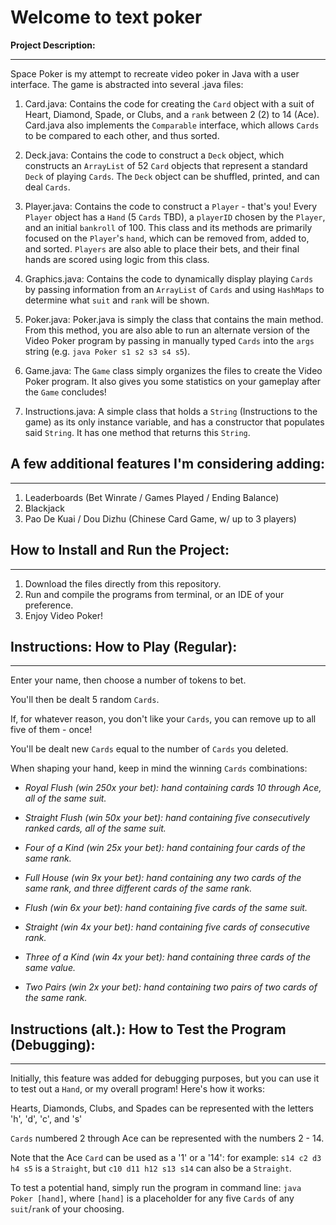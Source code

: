 # Welcome to text poker

**Project Description:**
***
Space Poker is my attempt to recreate video poker in Java with a user interface.
The game is abstracted into several .java files:

1. Card.java: Contains the code for creating the `Card` object with a suit of Heart, Diamond, Spade, or Clubs, and a `rank` between 2 (2) to 14 (Ace). Card.java also implements the `Comparable` interface, which allows `Cards` to be compared to each other, and thus sorted.

2. Deck.java: Contains the code to construct a `Deck` object, which constructs an `ArrayList` of 52 `Card` objects that represent a standard `Deck` of playing `Cards`. The `Deck` object can be shuffled, printed, and can deal `Cards`.

3. Player.java: Contains the code to construct a `Player` - that's you! Every `Player` object has a `Hand` (5 `Cards` TBD), a `playerID` chosen by the `Player`, and an initial `bankroll` of 100. This class and its methods are primarily focused on the `Player`'s `hand`, which can be removed from, added to, and sorted. `Players` are also able to place their bets, and their final hands are scored using logic from this class.

4. Graphics.java: Contains the code to dynamically display playing `Cards` by passing information from an `ArrayList` of `Cards` and using `HashMaps` to determine what `suit` and `rank` will be shown.

5. Poker.java: Poker.java is simply the class that contains the main method. From this method, you are also able to run an alternate version of the Video Poker program by passing in manually typed `Cards` into the `args` string (e.g. `java Poker s1 s2 s3 s4 s5`).

6. Game.java: The `Game` class simply organizes the files to create the Video Poker program. It also gives you some statistics on your gameplay after the `Game` concludes!

7. Instructions.java: A simple class that holds a `String` (Instructions to the game) as its only instance variable, and has a constructor that populates said `String`. It has one method that returns this `String`.


## A few additional features I'm considering adding:
***
1. Leaderboards (Bet Winrate / Games Played / Ending Balance)
2. Blackjack
3. Pao De Kuai / Dou Dizhu (Chinese Card Game, w/ up to 3 players)



## How to Install and Run the Project:
***
1. Download the files directly from this repository.
2. Run and compile the programs from terminal, or an IDE of your preference.
3. Enjoy Video Poker!
                                                                 
## Instructions: How to Play (Regular):
***

Enter your name, then choose a number of tokens to bet.

You'll then be dealt 5 random `Cards`. 

If, for whatever reason, you don't like your `Cards`, you can remove up to all five of them - once!

You'll be dealt new `Cards` equal to the number of `Cards` you deleted.

When shaping your hand, keep in mind the winning `Cards` combinations:

- *Royal Flush (win 250x your bet): hand containing cards 10 through Ace, all of the same suit.*

- *Straight Flush (win 50x your bet): hand containing five consecutively ranked cards, all of the same suit.*

- *Four of a Kind (win 25x your bet): hand containing four cards of the same rank.*

- *Full House (win 9x your bet): hand containing any two cards of the same rank, and three different cards of the same rank.*

- *Flush (win 6x your bet): hand containing five cards of the same suit.*

- *Straight (win 4x your bet): hand containing five cards of consecutive rank.*

- *Three of a Kind (win 4x your bet): hand containing three cards of the same value.*

- *Two Pairs (win 2x your bet): hand containing two pairs of two cards of the same rank.*

## Instructions (alt.): How to Test the Program (Debugging):
***

Initially, this feature was added for debugging purposes, but you can use it to test out a `Hand`, or my overall program! Here's how it works:

Hearts, Diamonds, Clubs, and Spades can be represented with the letters 'h', 'd', 'c', and 's'

`Cards` numbered 2 through Ace can be represented with the numbers 2 - 14.

Note that the Ace `Card` can be used as a '1' or a '14': for example: `s14 c2 d3 h4 s5` is a `Straight`, but `c10 d11 h12 s13 s14` can also be a `Straight`.

To test a potential hand, simply run the program in command line: `java Poker [hand]`, where `[hand]` is a placeholder for any five `Cards` of any `suit`/`rank` of your choosing.

